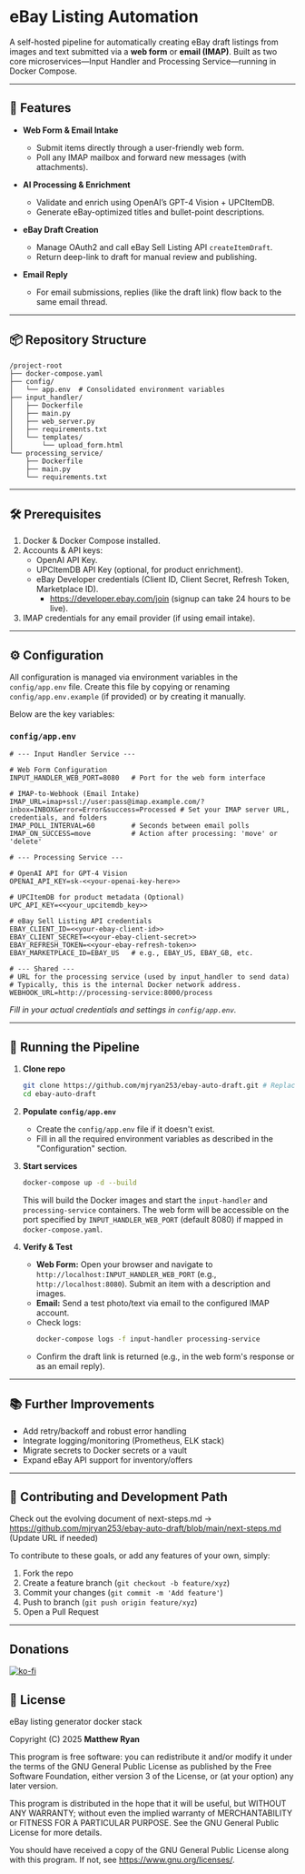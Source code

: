 # eBay Listing Automation

A self-hosted pipeline for automatically creating eBay draft listings from images and text submitted via a **web form** or **email (IMAP)**. Built as two core microservices—Input Handler and Processing Service—running in Docker Compose.

---

## 🚀 Features

- **Web Form & Email Intake**
  - Submit items directly through a user-friendly web form.
  - Poll any IMAP mailbox and forward new messages (with attachments).

- **AI Processing & Enrichment**
  - Validate and enrich using OpenAI’s GPT-4 Vision + UPCItemDB.
  - Generate eBay-optimized titles and bullet-point descriptions.

- **eBay Draft Creation**
  - Manage OAuth2 and call eBay Sell Listing API `createItemDraft`.
  - Return deep-link to draft for manual review and publishing.

- **Email Reply**
  - For email submissions, replies (like the draft link) flow back to the same email thread.

---

## 📦 Repository Structure

```
/project-root
├── docker-compose.yaml
├── config/
│   └── app.env  # Consolidated environment variables
├── input_handler/
│   ├── Dockerfile
│   ├── main.py
│   ├── web_server.py
│   ├── requirements.txt
│   └── templates/
│       └── upload_form.html
└── processing_service/
    ├── Dockerfile
    ├── main.py
    └── requirements.txt
```
---

## 🛠️ Prerequisites

1. Docker & Docker Compose installed.
2. Accounts & API keys:
   - OpenAI API Key.
   - UPCItemDB API Key (optional, for product enrichment).
   - eBay Developer credentials (Client ID, Client Secret, Refresh Token, Marketplace ID).
     - https://developer.ebay.com/join (signup can take 24 hours to be live).
3. IMAP credentials for any email provider (if using email intake).

---

## ⚙️ Configuration

All configuration is managed via environment variables in the `config/app.env` file. Create this file by copying or renaming `config/app.env.example` (if provided) or by creating it manually.

Below are the key variables:

### `config/app.env`
```dotenv
# --- Input Handler Service ---

# Web Form Configuration
INPUT_HANDLER_WEB_PORT=8080   # Port for the web form interface

# IMAP-to-Webhook (Email Intake)
IMAP_URL=imap+ssl://user:pass@imap.example.com/?inbox=INBOX&error=Error&success=Processed # Set your IMAP server URL, credentials, and folders
IMAP_POLL_INTERVAL=60         # Seconds between email polls
IMAP_ON_SUCCESS=move          # Action after processing: 'move' or 'delete'

# --- Processing Service ---

# OpenAI API for GPT-4 Vision
OPENAI_API_KEY=sk-<<your-openai-key-here>>

# UPCItemDB for product metadata (Optional)
UPC_API_KEY=<<your_upcitemdb_key>>

# eBay Sell Listing API credentials
EBAY_CLIENT_ID=<<your-ebay-client-id>>
EBAY_CLIENT_SECRET=<<your-ebay-client-secret>>
EBAY_REFRESH_TOKEN=<<your-ebay-refresh-token>>
EBAY_MARKETPLACE_ID=EBAY_US   # e.g., EBAY_US, EBAY_GB, etc.

# --- Shared ---
# URL for the processing service (used by input_handler to send data)
# Typically, this is the internal Docker network address.
WEBHOOK_URL=http://processing-service:8000/process
```
*Fill in your actual credentials and settings in `config/app.env`.*

---

## 🐳 Running the Pipeline

1.  **Clone repo**
    ```bash
    git clone https://github.com/mjryan253/ebay-auto-draft.git # Replace with the actual repo URL if different
    cd ebay-auto-draft
    ```

2.  **Populate `config/app.env`**
    *   Create the `config/app.env` file if it doesn't exist.
    *   Fill in all the required environment variables as described in the "Configuration" section.

3.  **Start services**
    ```bash
    docker-compose up -d --build
    ```
    This will build the Docker images and start the `input-handler` and `processing-service` containers. The web form will be accessible on the port specified by `INPUT_HANDLER_WEB_PORT` (default 8080) if mapped in `docker-compose.yaml`.

4.  **Verify & Test**
    *   **Web Form:** Open your browser and navigate to `http://localhost:INPUT_HANDLER_WEB_PORT` (e.g., `http://localhost:8080`). Submit an item with a description and images.
    *   **Email:** Send a test photo/text via email to the configured IMAP account.
    *   Check logs:
        ```bash
        docker-compose logs -f input-handler processing-service
        ```
    *   Confirm the draft link is returned (e.g., in the web form's response or as an email reply).

---

## 📚 Further Improvements

* Add retry/backoff and robust error handling
* Integrate logging/monitoring (Prometheus, ELK stack)
* Migrate secrets to Docker secrets or a vault
* Expand eBay API support for inventory/offers

---

## 🤝 Contributing and Development Path
Check out the evolving document of next-steps.md -> https://github.com/mjryan253/ebay-auto-draft/blob/main/next-steps.md (Update URL if needed)

To contribute to these goals, or add any features of your own, simply:

1. Fork the repo
2. Create a feature branch (`git checkout -b feature/xyz`)
3. Commit your changes (`git commit -m 'Add feature'`)
4. Push to branch (`git push origin feature/xyz`)
5. Open a Pull Request

---

## Donations

[![ko-fi](https://ko-fi.com/img/githubbutton_sm.svg)](https://ko-fi.com/J3J11F9UA1)


## 📄 License

eBay listing generator docker stack

Copyright (C) 2025  **Matthew Ryan**

This program is free software: you can redistribute it and/or modify
it under the terms of the GNU General Public License as published by
the Free Software Foundation, either version 3 of the License, or
(at your option) any later version.

This program is distributed in the hope that it will be useful,
but WITHOUT ANY WARRANTY; without even the implied warranty of
MERCHANTABILITY or FITNESS FOR A PARTICULAR PURPOSE.  See the
GNU General Public License for more details.

You should have received a copy of the GNU General Public License
along with this program.  If not, see <https://www.gnu.org/licenses/>.
